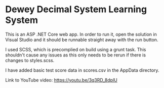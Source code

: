 Dewey Decimal System Learning System
====================================

This is an ASP .NET Core web app. In order to run it, open the solution in Visual Studio and it should be runnable straight away with the run button.

I used SCSS, which is precomplied on build using a grunt task. This shouldn't cause any issues as this only needs to be rerun if there is changes to
styles.scss.

I have added basic test score data in scores.csv in the AppData directory.

Link to YouTube video: https://youtu.be/3q3RD_8dplU